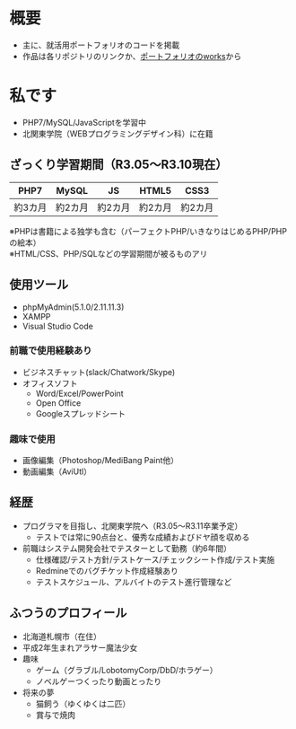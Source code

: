 # 概要
- 主に、就活用ポートフォリオのコードを掲載
- 作品は各リポジトリのリンクか、[ポートフォリオのworks](http://crimsonscar.html.xdomain.jp/#works)から

# 私です
- PHP7/MySQL/JavaScriptを学習中
- 北関東学院（WEBプログラミングデザイン科）に在籍

## ざっくり学習期間（R3.05～R3.10現在）

| PHP7 | MySQL | JS | HTML5 | CSS3 |
|:---:|:---:|:---:|:---:|:---:|
| 約3カ月 | 約2カ月 | 約2カ月 | 約2カ月 | 約2カ月 |

※PHPは書籍による独学も含む（パーフェクトPHP/いきなりはじめるPHP/PHPの絵本）  
※HTML/CSS、PHP/SQLなどの学習期間が被るものアリ

## 使用ツール
- phpMyAdmin(5.1.0/2.11.11.3)
- XAMPP
- Visual Studio Code
### 前職で使用経験あり
- ビジネスチャット(slack/Chatwork/Skype)
- オフィスソフト
  - Word/Excel/PowerPoint
  - Open Office
  - Googleスプレッドシート
### 趣味で使用
- 画像編集（Photoshop/MediBang Paint他）
- 動画編集（AviUtl）

## 経歴
- プログラマを目指し、北関東学院へ（R3.05～R3.11卒業予定）
   - テストでは常に90点台と、優秀な成績およびドヤ顔を収める
- 前職はシステム開発会社でテスターとして勤務（約6年間）
   - 仕様確認/テスト方針/テストケース/チェックシート作成/テスト実施
   - Redmineでのバグチケット作成経験あり
   - テストスケジュール、アルバイトのテスト進行管理など

## ふつうのプロフィール
- 北海道札幌市（在住）
- 平成2年生まれアラサー魔法少女
- 趣味
  - ゲーム（グラブル/LobotomyCorp/DbD/ホラゲー）
  - ノベルゲーつくったり動画とったり
- 将来の夢
  - 猫飼う（ゆくゆくは二匹）
  - 賞与で焼肉
